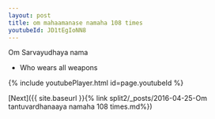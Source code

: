 ```yaml
---
layout: post
title: om mahaamanase namaha 108 times
youtubeId: JD1tEgIoNN8
---
```

 
 
Om Sarvayudhaya nama 
 
 -  Who wears all weapons 
 
  
 
  
 
 
 
 
 
 


{% include youtubePlayer.html id=page.youtubeId %}
 
[Next]({{ site.baseurl }}{% link  split2/_posts/2016-04-25-Om tantuvardhanaaya namaha 108 times.md%})
 
